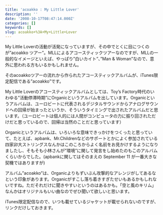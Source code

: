 ```yaml
---
title: 'acoakko : My Little Lover'
description: ''
date: '2008-10-17T08:47:14.000Z'
categories: []
keywords: []
slug: acoakko+%3A+My+Little+Lover
---
```

My Little Loverの活動が活発になっていますが、その中でとくに目につくのが”acoakko ツアー”。MLLによるアコースティックツアーなのですが、MLLの一般的なイメージといえば、やっぱり”白いカイト”、”Man & Woman”なので、意外に思われる方もいるかもしれません。

そのacoakkoツアーの流れから作られたアコースティックアルバムが、iTunes限定配信である”acoakko”です。

My Little Loverのアコースティックアルバムとしては、Toy’s Factory時代のいわゆる”活動停滞時期”にOrganicというアルバムを出しています。Organicというアルバムは、ユーロビートに代表されるデジタルサウンドからアナログサウンドへの回帰が始まったというか、そういうタイミングで出されたアルバムだと思います。（ユーロビートは個人的には人間がコンピュータの力に振り回されただけだと思っているので、回帰は当然のことだと思っています）

Organicというアルバムは、いろいろな意味できっかけをつくったと思っていて、たとえば、apbank、Mr.Childrenなどのサポートとかによく参加されている四家卯大ストリングスなんかはこのころからよく名前をお見かけするようになりましたし、そもそも小林さんが”環境”に関して発言をし始めたのもこのアルバムくらいからでした。(apbankに関してはそのまえの September 11 が一番大きな契機ではありますが)

アルバム”acoakko”は、Organicよりもずいぶん攻撃的なアレンジがしてあるなという印象があります。Organicがすこし落ち着きすぎたせいもあるかもしれないですね。ただそれだけに聞きやすいというのはあるかも。「空と風のキリム」なんかはオリジナルもいい曲なのでぜひ聞いて欲しいと思います。

iTunes限定配信なので、いつも載せているジャケットが載せられないのですが、リンクだけしておきます。